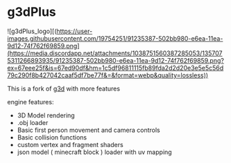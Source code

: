 # g3dPlus 

![g3dPlus_logo][(https://user-images.githubusercontent.com/19754251/91235387-502bb980-e6ea-11ea-9d12-74f762f69859.png](https://media.discordapp.net/attachments/1038751560387285053/1357075311266893935/91235387-502bb980-e6ea-11ea-9d12-74f762f69859.png?ex=67eee25f&is=67ed90df&hm=1c5df96811115fb89fda2d2d20e3e5e5c56d79c290f8b427042caaf5df7be77f&=&format=webp&quality=lossless))

This is a fork of [g3d](https://github.com/groverburger/g3d) with more features 

engine features:

- 3D Model rendering
- .obj loader
- Basic first person movement and camera controls
- Basic collision functions
- custom vertex and fragment shaders
- json model ( minecraft block ) loader with uv mapping

